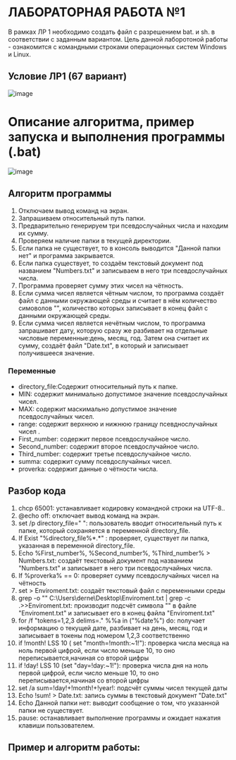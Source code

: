 # ЛАБОРАТОРНАЯ РАБОТА №1
В рамках ЛР 1 необходимо создать файл с разрешением bat. и sh. в соответствии с заданным вариантом. Цель данной лаборотоной работы - ознакомится с командными строками операционных систем Windows и Linux.

## Условие ЛР1 (67 вариант)

![image](https://github.com/iis-32170x/RPIIS/blob/Батук_Д/Screenshot_424.png)

# Описание алгоритма, пример запуска и выполнения программы (.bat)

![image](https://github.com/iis-32170x/RPIIS/blob/Батук_Д/Screenshot_425.png)

## Алгоритм программы
1. Отключаем вывод команд на экран.
2. Запрашиваем относительный путь папки.
3. Предварительно генерируем три псевдослучайных числа и находим их сумму.
4. Проверяем наличие папки в текущей директории.
5. Если папка не существует, то в консоль выводится "Данной папки нет" и программа закрывается.
6. Если папка существует, то создаём текстовый документ под названием "Numbers.txt" и записываем в него три псевдослучайных числа.
7. Программа проверяет сумму этих чисел на чётность.
8. Если сумма чисел является чётным числом, то программа создаёт файл с данными окружающей среды и считает в нём количество симоволов "\", количество которых записывает в конец файл с данными окружающей среды.
9. Если сумма чисел является нечётным числом, то программа запрашивает дату, которую сразу же разбивает на отдельные числовые переменные:день, месяц, год. Затем она считает их сумму, создаёт файл "Date.txt", в который и записывает получившееся значение.

### Переменные
- directory_file:Содержит относительный путь к папке.
- MIN: содержит минимально допустимое значение псевдослучайных чисел.
- MAX: содержит маскимально допустимое значение псевдослучайных чисел.
- range: содержит верхнюю и нижнюю границу псевднослучайных чисел .
- First_number: содержит первое псевдослучайное число.
- Second_number: содержит второе псевдослучайное число.
- Third_number: содержит третье псевдослучайное число.
- summa: содержит сумму псевдослучайных чисел.
- proverka: содержит данные о чётности числа.

## Разбор кода
1. chcp 65001: устанавливает кодировку командной строки на UTF-8..
2. @echo off: отключает вывод команд на экран.
3. set /p directory_file=" ": пользователь вводит относительный путь к папке, который сохраняется в переменной directory_file.
4. If Exist "%directory_file%\*.*" : проверяет, существует ли папка, указанная в переменной directory_file.
5. Echo %First_number%, %Second_number%, %Third_number% > Numbers.txt: создаёт текстовый документ под названием "Numbers.txt" и записывает в него три псевдослучайных числа.
6. If %proverka% == 0: проверяет сумму псевдослучайных чисел на чётность
7. set > Enviroment.txt: создаёт текстовый файл с переменными среды
8. grep -o "\" C:\Users\derne\Desktop\Enviroment.txt | grep -c .>>Enviroment.txt: производит подсчёт символа "\" в файле "Enviroment.txt" и записывает его в конец файла "Enviroment.txt"
9.  for /f "tokens=1,2,3 delims=." %%a in ("%date%") do: получает информацию о текущей дате, разбивает на день, месяц, год и записывает в токены под номером 1,2,3 соответственно
10. if !month! LSS 10 ( set "month=!month:~1!"): проверка числа месяца на ноль первой цифрой, если число меньше 10, то оно переписывается,начиная со второй цифры
11. if !day! LSS 10 (set "day=!day:~1!"): проверка числа дня на ноль первой цифрой, если число меньше 10, то оно переписывается,начиная со второй цифры
12. set /a sum=!day!+!month!+!year!: подсчёт суммы чисел текущей даты
13. Echo !sum! > Date.txt: запись суммы в текстовый документ "Date.txt"
14. Echo Данной папки нет: выводит сообщение о том, что указанной папки не существует.
15. pause: останавливает выполнение программы и ожидает нажатия клавиши пользователем.

## Пример и алгоритм работы:

